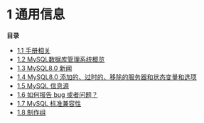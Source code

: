 # 1 通用信息

**目录**

* [1.1 手册相关]()
* [1.2 MySQL数据库管理系统概览]()
* [1.3 MySQL8.0 新闻]()
* [1.4 MySQL8.0 添加的、过时的、移除的服务器和状态变量和选项]()
* [1.5 MySQL 信息源]()
* [1.6 如何报告 bug 或者问题？]()
* [1.7 MySQL 标准兼容性]()
* [1.8 制作组]()